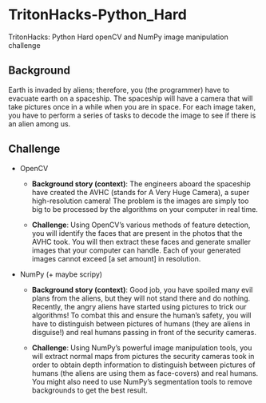 # TritonHacks-Python_Hard
TritonHacks: Python Hard openCV and NumPy image manipulation challenge

## Background

Earth is invaded by aliens; therefore, you (the programmer) have to evacuate earth on a spaceship. The spaceship will have a camera that will take pictures 
once in a while when you are in space. For each image taken, you have to perform a series of tasks to decode the image to see if there is an alien among us.

## Challenge

- OpenCV

  - **Background story (context)**: The engineers aboard the spaceship have created the AVHC (stands for A Very Huge Camera), a super high-resolution camera! 
  The problem is the images are simply too big to be processed by the algorithms on your computer in real time.

  - **Challenge**: Using OpenCV’s various methods of feature detection, you will identify the faces that are present in the photos that the AVHC took. 
  You will then extract these faces and generate smaller images that your computer can handle. Each of your generated images cannot exceed [a set amount] in resolution.

- NumPy (+ maybe scripy)

  - **Background story (context)**: Good job, you have spoiled many evil plans from the aliens, but they will not stand there and do nothing. 
  Recently, the angry aliens have started using pictures to trick our algorithms! To combat this and ensure the human’s safety, 
  you will have to distinguish between pictures of humans (they are aliens in disguise!) and real humans passing in front of the security cameras.

  - **Challenge**: Using NumPy’s powerful image manipulation tools, you will extract normal maps from pictures the security cameras took in order to 
  obtain depth information to distinguish between pictures of humans (the aliens are using them as face-covers) and real humans. 
  You might also need to use NumPy’s segmentation tools to remove backgrounds to get the best result.
  
